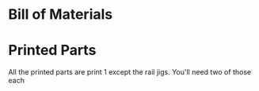 # Bill of Materials

# Printed Parts
All the printed parts are print 1 except the rail jigs. You'll need two of those each